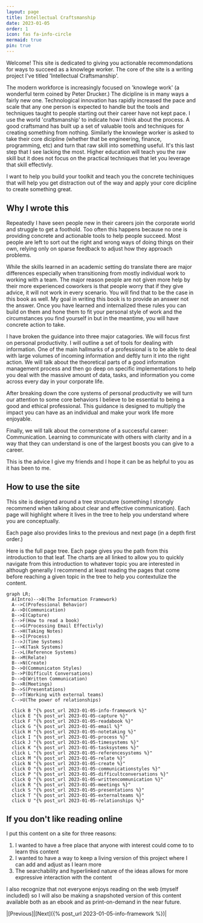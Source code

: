 ```yaml
---
layout: page
title: Intellectual Craftsmanship
date: 2023-01-05
order: 1
icon: fas fa-info-circle
mermaid: true
pin: true
---
```


Welcome! This site is dedicated to giving you actionable recommondations for ways to succeed as a knowlege worker. The core of the site is a writing project I've titled 'Intellectual Craftsmanship'.

The modern workforce is increasingly focused on 'knowlege work' (a wonderful term coined by Peter Drucker.) The dicipline is in many ways a fairly new one. Technological innovation has rapidly increased the pace and scale that any one person is expected to handle but the tools and techniques taught to people starting out their career have not kept pace. I use the world 'craftsmanship' to indicate how I think about the process. A good craftsmand has built up a set of valuable tools and techniques for creating something from nothing. Similarly the knowlege worker is asked to take their core dicipline (whether that be engineering, finance, programming, etc) and turn that raw skill into something useful. It's this last step that I see lacking the most. Higher education will teach you the raw skill but it does not focus on the practical techniques that let you leverage that skill effectivly.

I want to help you build your toolkit and teach you the concrete techiniques that will help you get distraction out of the way and apply your core dicipline to create something great.

## Why I wrote this
Repeatedly I have seen people new in their careers join the corporate world and struggle to get a foothold. Too often this happens because no one is providing concrete and actionable tools to help people succeed. Most people are left to sort out the right and wrong ways of doing things on their own, relying only on sparse feedback to adjust how they approach problems.

While the skills learned in an academic setting do translate there are major differences especially when transitioning from mostly individual work to working with a team.
The major reason people are not given more help by their more experienced coworkers is that people worry that if they give advice, it will not work in every scenario. You will find that to be the case in this book as well. My goal in writing this book is to provide an answer not the answer. Once you have learned and internalized these rules you can build on them and hone them to fit your personal style of work and the circumstances you find yourself in but in the meantime, you will have concrete action to take.

I have broken the guidance into three major catagories. We will focus first on personal productivity. I will outline a set of tools for dealing with information. One of the main hallmarks of a professional is to be able to deal with large volumes of incoming information and deftly turn it into the right action. We will talk about the theoretical parts of a good information management process and then go deep on specific implementations to help you deal with the massive amount of data, tasks, and information you come across every day in your corporate life.

After breaking down the core systems of personal productivity we will turn our attention to some core behaviors I believe to be essential to being a good and ethical professional. This guidance is designed to multiply the impact you can have as an individual and make your work life more enjoyable.

Finally, we will talk about the cornerstone of a successful career: Communication. Learning to communicate with others with clarity and in a way that they can understand is one of the largest boosts you can give to a career.

This is the advice I give my friends and I hope it can be as helpful to you as it has been to me.

## How to use the site
This site is designed around a tree strucuture (something I strongly recommend when talking about clear and effective communication). Each page will highlight where it lives in the tree to help you understand where you are conceptually.

Each page also provides links to the previous and next page (in a depth first order.)

Here is the full page tree. Each page gives you the path from this introduction to that leaf. The charts are all linked to allow you to quickly navigate from this introduction to whatever topic you are interested in although generally I recommend at least reading the pages that come before reaching a given topic in the tree to help you contextulize the content.

```mermaid
graph LR; 
  A(Intro)-->B(The Information Framework)
  A-->C(Professional Behavior)
  A-->D(Communication)
  B-->E(Capture)
  E-->F(How to read a book)
  E-->G(Processing Email Effectivly)
  E-->H(Taking Notes)
  B-->I(Process)
  I-->J(Time Systems)
  I-->K(Task Systems)
  I-->L(Reference Systems)
  B-->M(Relate)  
  B-->N(Create)
  D-->O(Communicaton Styles)
  D-->P(Difficult Conversations)
  D-->Q(Written Communication)
  D-->R(Meetings)
  D-->S(Presentations)
  D-->T(Working with external teams)
  C-->U(The power of relationships)

  click B "{% post_url 2023-01-05-info-framework %}"
  click E "{% post_url 2023-01-05-capture %}"
  click F "{% post_url 2023-01-05-readabook %}"
  click G "{% post_url 2023-01-05-email %}"
  click H "{% post_url 2023-01-05-notetaking %}"
  click I "{% post_url 2023-01-05-process %}"
  click J "{% post_url 2023-01-05-timesystems %}"
  click K "{% post_url 2023-01-05-tasksystems %}"
  click L "{% post_url 2023-01-05-referencesystems %}"
  click M "{% post_url 2023-01-05-relate %}"
  click N "{% post_url 2023-01-05-create %}"
  click O "{% post_url 2023-01-05-communicationstyles %}"
  click P "{% post_url 2023-01-05-difficultconversations %}"
  click Q "{% post_url 2023-01-05-writtencommunication %}"
  click R "{% post_url 2023-01-05-meetings %}"
  click S "{% post_url 2023-01-05-presentations %}"
  click T "{% post_url 2023-01-05-externalteams %}"
  click U "{% post_url 2023-01-05-relationships %}"

```

## If you don't like reading online
I put this content on a site for three reasons:

1. I wanted to have a free place that anyone with interest could come to to learn this content
2. I wanted to have a way to keep a living version of this project where I can add and adjust as I learn more
3. The searchability and hyperlinked nature of the ideas allows for more expressive interaction with the content

I also recognize that not everyone enjoys reading on the web (myself included) so I will also be making a snapshoted version of this content available both as an ebook and as print-on-demand in the near future.

|[Previous]|[Next]({% post_url 2023-01-05-info-framework %})|